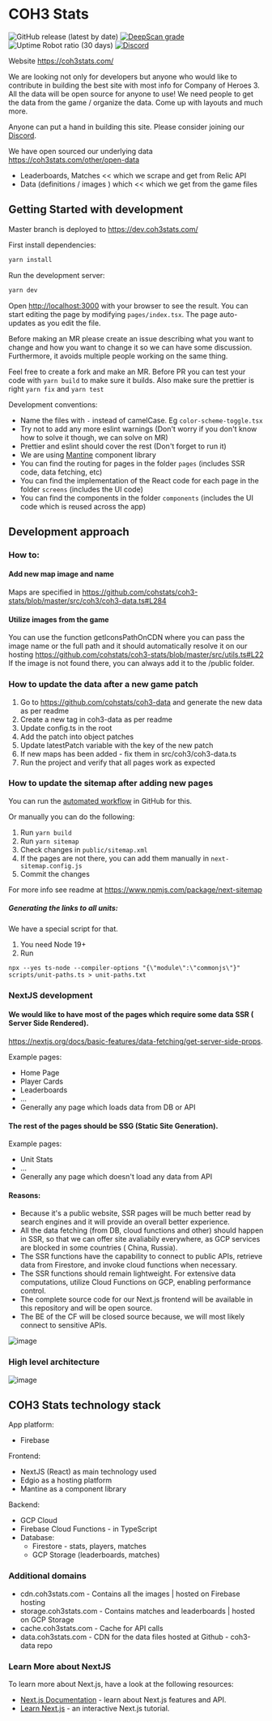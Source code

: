 # COH3 Stats

![GitHub release (latest by date)](https://img.shields.io/github/v/release/cohstats/coh3-stats)
[![DeepScan grade](https://deepscan.io/api/teams/15780/projects/22550/branches/667770/badge/grade.svg)](https://deepscan.io/dashboard#view=project&tid=15780&pid=22550&bid=667770)
![Uptime Robot ratio (30 days)](https://img.shields.io/uptimerobot/ratio/m795263234-6c03132c5b21b08d1534fe1d?label=uptime%2030%20days)
[![Discord](https://img.shields.io/discord/959118129240350740?style=flat&label=Chat%20on%20Discord)](https://discord.gg/jRrnwqMfkr)

Website https://coh3stats.com/

We are looking not only for developers but anyone who would like to contribute
in building the best site with most info for Company of Heroes 3. All the data will
be open source for anyone to use! We need people to get the data from the game
/ organize the data. Come up with layouts and much more.

Anyone can put a hand in building this site. Please consider joining our [Discord](https://discord.gg/jRrnwqMfkr).

We have open sourced our underlying data https://coh3stats.com/other/open-data

- Leaderboards, Matches << which we scrape and get from Relic API
- Data (definitions / images ) which << which we get from the game files

## Getting Started with development

Master branch is deployed to https://dev.coh3stats.com/

First install dependencies:

```bash
yarn install
```

Run the development server:

```bash
yarn dev
```

Open [http://localhost:3000](http://localhost:3000) with your browser to see the result.
You can start editing the page by modifying `pages/index.tsx`. The page auto-updates as you edit the file.

Before making an MR please create an issue describing what you want to change and how you want to change it so we can have some discussion. Furthermore, it avoids multiple people working on the same thing.

Feel free to create a fork and make an MR. Before PR you can test your code with `yarn build` to make sure it builds.
Also make sure the prettier is right `yarn fix` and `yarn test`

Development conventions:

- Name the files with `-` instead of camelCase. Eg `color-scheme-toggle.tsx`
- Try not to add any more eslint warnings (Don't worry if you don't know how to solve it though, we can solve on MR)
- Prettier and eslint should cover the rest (Don't forget to run it)
- We are using [Mantine](https://mantine.dev/) component library
- You can find the routing for pages in the folder `pages` (includes SSR code, data fetching, etc)
- You can find the implementation of the React code for each page in the folder `screens` (includes the UI code)
- You can find the components in the folder `components` (includes the UI code which is reused across the app)

## Development approach

### How to:

#### Add new map image and name

Maps are specified in https://github.com/cohstats/coh3-stats/blob/master/src/coh3/coh3-data.ts#L284

#### Utilize images from the game

You can use the function getIconsPathOnCDN where you can pass the image name or the full path and it should automatically
resolve it on our hosting
https://github.com/cohstats/coh3-stats/blob/master/src/utils.ts#L22
If the image is not found there, you can always add it to the /public folder.

### How to update the data after a new game patch

1. Go to https://github.com/cohstats/coh3-data and generate the new data as per readme
2. Create a new tag in coh3-data as per readme
3. Update config.ts in the root
4. Add the patch into object patches
5. Update latestPatch variable with the key of the new patch
6. If new maps has been added - fix them in src/coh3/coh3-data.ts
7. Run the project and verify that all pages work as expected

### How to update the sitemap after adding new pages

You can run the [automated workflow](https://github.com/cohstats/coh3-stats/actions/workflows/sitemap.yml) in GitHub for this.

Or manually you can do the following:

1. Run `yarn build`
2. Run `yarn sitemap`
3. Check changes in `public/sitemap.xml`
4. If the pages are not there, you can add them manually in `next-sitemap.config.js`
5. Commit the changes

For more info see readme at https://www.npmjs.com/package/next-sitemap

##### Generating the links to all units:

We have a special script for that.

1. You need Node 19+
2. Run

```
npx --yes ts-node --compiler-options "{\"module\":\"commonjs\"}" scripts/unit-paths.ts > unit-paths.txt
```

### NextJS development

#### We would like to have most of the pages which require some data SSR ( Server Side Rendered).

https://nextjs.org/docs/basic-features/data-fetching/get-server-side-props.

Example pages:

- Home Page
- Player Cards
- Leaderboards
- ...
- Generally any page which loads data from DB or API

#### The rest of the pages should be SSG (Static Site Generation).

Example pages:

- Unit Stats
- ...
- Generally any page which doesn't load any data from API

#### Reasons:

- Because it's a public website, SSR pages will be much better read by search engines and it will provide an overall better experience.
- All the data fetching (from DB, cloud functions and other) should happen in SSR, so that we can offer site avaliabily everywhere, as GCP services are blocked in
  some countries ( China, Russia).
- The SSR functions have the capability to connect to public APIs, retrieve data from Firestore, and invoke cloud functions when necessary.
- The SSR functions should remain lightweight. For extensive data computations, utilize Cloud Functions on GCP, enabling performance control.
- The complete source code for our Next.js frontend will be available in this repository and will be open source.
- The BE of the CF will be closed source because, we will most likely connect to sensitive APIs.

![image](https://user-images.githubusercontent.com/8086995/217599315-ff660c70-e9d6-4e99-88b9-c4ea21892433.png)

### High level architecture

![image](https://user-images.githubusercontent.com/8086995/217594185-93c7d83a-cb5f-4b93-a26d-bcc32d805d41.png)

## COH3 Stats technology stack

App platform:

- Firebase

Frontend:

- NextJS (React) as main technology used
- Edgio as a hosting platform
- Mantine as a component library

Backend:

- GCP Cloud
- Firebase Cloud Functions - in TypeScript
- Database:
  - Firestore - stats, players, matches
  - GCP Storage (leaderboards, matches)

### Additional domains

- cdn.coh3stats.com - Contains all the images | hosted on Firebase hosting
- storage.coh3stats.com - Contains matches and leaderboards | hosted on GCP Storage
- cache.coh3stats.com - Cache for API calls
- data.coh3stats.com - CDN for the data files hosted at Github - coh3-data repo

### Learn More about NextJS

To learn more about Next.js, have a look at the following resources:

- [Next.js Documentation](https://nextjs.org/docs) - learn about Next.js features and API.
- [Learn Next.js](https://nextjs.org/learn) - an interactive Next.js tutorial.
